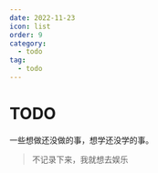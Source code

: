 ```yaml
---
date: 2022-11-23
icon: list
order: 9
category:
  - todo
tag:
  - todo
---
```

# TODO

一些想做还没做的事，想学还没学的事。
> 不记录下来，我就想去娱乐
